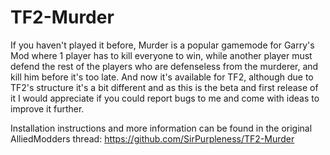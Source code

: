 # TF2-Murder
If you haven't played it before, Murder is a popular gamemode for Garry's Mod where 1 player has to kill everyone to win, while another player must defend the rest of the players who are defenseless from the murderer, and kill him before it's too late. And now it's available for TF2, although due to TF2's structure it's a bit different and as this is the beta and first release of it I would appreciate if you could report bugs to me and come with ideas to improve it further.

Installation instructions and more information can be found in the original AlliedModders thread: https://github.com/SirPurpleness/TF2-Murder
